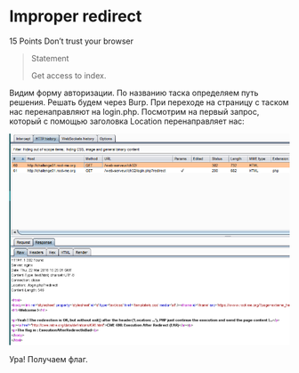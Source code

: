 # Improper redirect

15 Points
Don’t trust your browser

> Statement 
>
> Get access to index.

Видим форму авторизации. По названию таска определяем путь решения. Решать будем через Burp. При переходе на страницу с таском нас перенаправляют на login.php. Посмотрим на первый запрос, который с помощью заголовка Location перенаправляет нас:

![](image1.png)

Ура! Получаем флаг.